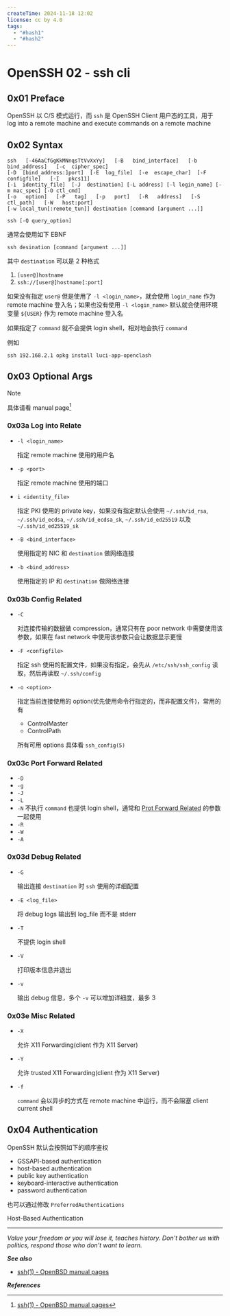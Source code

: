 ```yaml
---
createTime: 2024-11-18 12:02
license: cc by 4.0
tags:
  - "#hash1"
  - "#hash2"
---
```


# OpenSSH 02 - ssh cli

## 0x01 Preface

OpenSSH 以 C/S 模式运行，而 `ssh` 是 OpenSSH Client 用户态的工具，用于 log into a remote machine and execute commands on a remote machine

## 0x02 Syntax

```
ssh   [-46AaCfGgKkMNnqsTtVvXxYy]   [-B   bind_interface]   [-b   bind_address]   [-c  cipher_spec]
[-D  [bind_address:]port]  [-E  log_file]  [-e  escape_char]  [-F  configfile]   [-I   pkcs11]
[-i  identity_file]  [-J  destination] [-L address] [-l login_name] [-m mac_spec] [-O ctl_cmd]
[-o   option]   [-P   tag]   [-p   port]   [-R   address]   [-S   ctl_path]   [-W   host:port]
[-w local_tun[:remote_tun]] destination [command [argument ...]]

ssh [-Q query_option]
```

通常会使用如下 EBNF

```
ssh desination [command [argument ...]]
```

其中 `destination` 可以是 2 种格式

1. `[user@]hostname`
2. `ssh://[user@]hostname[:port]`

如果没有指定 `user@` 但是使用了 `-l <login_name>`，就会使用 `login_name` 作为 remote machine 登入名；如果也没有使用 `-l <login_name>` 默认就会使用环境变量 `${USER}` 作为 remote machine 登入名

如果指定了 `command` 就不会提供 login shell，相对地会执行 `command`

例如

```
ssh 192.168.2.1 opkg install luci-app-openclash
```

## 0x03 Optional Args

> [!note]
> 具体请看 manual page[^1]

### 0x03a Log into Relate

- `-l <login_name>`

	指定 remote machine 使用的用户名

- `-p <port>`

	指定 remote machine 使用的端口

- `i <identity_file>`

	指定 PKI 使用的 private key，如果没有指定默认会使用 `~/.ssh/id_rsa`, `~/.ssh/id_ecdsa`, `~/.ssh/id_ecdsa_sk`, `~/.ssh/id_ed25519` 以及 `~/.ssh/id_ed25519_sk`

- `-B <bind_interface>`

	使用指定的 NIC 和 `destination` 做网络连接

- `-b <bind_address>`

	使用指定的 IP 和 `destination` 做网络连接

### 0x03b Config Related

- `-C`

	对连接传输的数据做 compression，通常只有在 poor network 中需要使用该参数，如果在 fast network 中使用该参数只会让数据显示更慢

- `-F <configfile>`

	指定 ssh 使用的配置文件，如果没有指定，会先从 `/etc/ssh/ssh_config` 读取，然后再读取 `~/.ssh/config`

- `-o <option>`

	指定当前连接使用的 option(优先使用命令行指定的，而非配置文件)，常用的有
	
	- ControlMaster
	- ControlPath
	
	所有可用 options 具体看 `ssh_config(5)`

### 0x03c Port Forward Related

- `-D`
- `-g`
- `-J`
- `-L`
- `-N`
	不执行 `command` 也提供 login shell，通常和 [Prot Forward Related]() 的参数一起使用
- `-R`
- `-W`
- `-A`

### 0x03d Debug Related

- `-G`

	输出连接 `destination` 时 `ssh` 使用的详细配置

- `-E <log_file>`

	将 debug logs 输出到 log_file 而不是 stderr

- `-T`

	不提供 login shell

- `-V`

	打印版本信息并退出

- `-v`

	输出 debug 信息，多个 `-v` 可以增加详细度，最多 3

### 0x03e Misc Related

- `-X`

	允许 X11 Forwarding(client 作为 X11 Server)

- `-Y`

	允许 trusted X11 Forwarding(client 作为 X11 Server)

- `-f`

	`command` 会以异步的方式在 remote machine 中运行，而不会阻塞 client current shell

## 0x04 Authentication

OpenSSH 默认会按照如下的顺序鉴权

- GSSAPI-based authentication
- host-based authentication
- public key authentication
- keyboard-interactive authentication
- password authentication

也可以通过修改 `PreferredAuthentications`


Host-Based Authentication

---
*Value your freedom or you will lose it, teaches history. Don't bother us with politics, respond those who don't want to learn.*

***See also***

- [ssh(1) - OpenBSD manual pages](https://man.openbsd.org/ssh)

***References***

[^1]:[ssh(1) - OpenBSD manual pages](https://man.openbsd.org/ssh)
